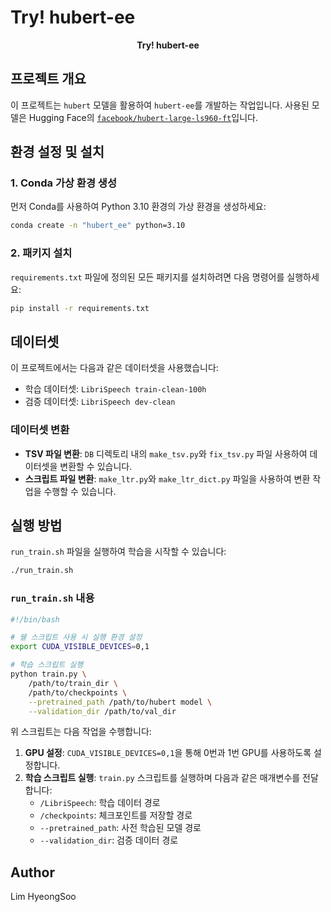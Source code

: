 # Try! hubert-ee
<p align="center">
  <strong>Try! hubert-ee</strong>
</p>

## 프로젝트 개요
이 프로젝트는 `hubert` 모델을 활용하여 `hubert-ee`를 개발하는 작업입니다. 사용된 모델은 Hugging Face의 [`facebook/hubert-large-ls960-ft`](https://huggingface.co/facebook/hubert-large-ls960-ft)입니다.

## 환경 설정 및 설치
### 1. Conda 가상 환경 생성
먼저 Conda를 사용하여 Python 3.10 환경의 가상 환경을 생성하세요:
```bash
conda create -n "hubert_ee" python=3.10
```

### 2. 패키지 설치
`requirements.txt` 파일에 정의된 모든 패키지를 설치하려면 다음 명령어를 실행하세요:
```bash
pip install -r requirements.txt
```

## 데이터셋
이 프로젝트에서는 다음과 같은 데이터셋을 사용했습니다:
- 학습 데이터셋: `LibriSpeech train-clean-100h`
- 검증 데이터셋: `LibriSpeech dev-clean`

### 데이터셋 변환
- **TSV 파일 변환**: `DB` 디렉토리 내의 `make_tsv.py`와 `fix_tsv.py` 파일 사용하여 데이터셋을 변환할 수 있습니다.
- **스크립트 파일 변환**: `make_ltr.py`와 `make_ltr_dict.py` 파일을 사용하여 변환 작업을 수행할 수 있습니다.

## 실행 방법
`run_train.sh` 파일을 실행하여 학습을 시작할 수 있습니다:
```bash
./run_train.sh
```

### `run_train.sh` 내용
```bash
#!/bin/bash

# 쉘 스크립트 사용 시 실행 환경 설정
export CUDA_VISIBLE_DEVICES=0,1

# 학습 스크립트 실행
python train.py \
    /path/to/train_dir \
    /path/to/checkpoints \
    --pretrained_path /path/to/hubert model \
    --validation_dir /path/to/val_dir
```

위 스크립트는 다음 작업을 수행합니다:
1. **GPU 설정**: `CUDA_VISIBLE_DEVICES=0,1`을 통해 0번과 1번 GPU를 사용하도록 설정합니다.
2. **학습 스크립트 실행**: `train.py` 스크립트를 실행하며 다음과 같은 매개변수를 전달합니다:
   - `/LibriSpeech`: 학습 데이터 경로
   - `/checkpoints`: 체크포인트를 저장할 경로
   - `--pretrained_path`: 사전 학습된 모델 경로
   - `--validation_dir`: 검증 데이터 경로

## Author
Lim HyeongSoo
